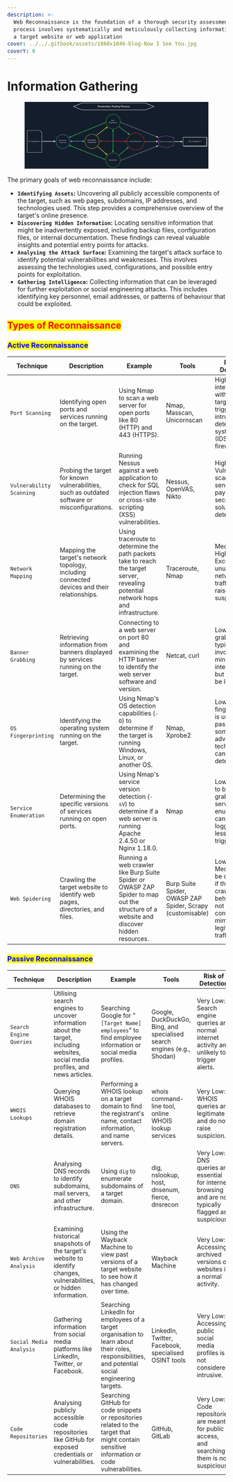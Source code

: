 ```yaml
---
description: >-
  Web Reconnaissance is the foundation of a thorough security assessment. This
  process involves systematically and meticulously collecting information about
  a target website or web application
cover: ../../.gitbook/assets/1860x1046-blog-Now I See You.jpg
coverY: 0
---
```


# Information Gathering

<figure><img src="../../.gitbook/assets/image (89).png" alt=""><figcaption></figcaption></figure>

The primary goals of web reconnaissance include:

* **`Identifying Assets`:** Uncovering all publicly accessible components of the target, such as web pages, subdomains, IP addresses, and technologies used. This step provides a comprehensive overview of the target's online presence.
* **`Discovering Hidden Information`:** Locating sensitive information that might be inadvertently exposed, including backup files, configuration files, or internal documentation. These findings can reveal valuable insights and potential entry points for attacks.
* **`Analysing the Attack Surface`:** Examining the target's attack surface to identify potential vulnerabilities and weaknesses. This involves assessing the technologies used, configurations, and possible entry points for exploitation.
* **`Gathering Intelligence`:** Collecting information that can be leveraged for further exploitation or social engineering attacks. This includes identifying key personnel, email addresses, or patterns of behaviour that could be exploited.

## <mark style="color:red;">Types of Reconnaissance</mark>

### <mark style="color:blue;">Active Reconnaissance</mark> 

<table data-full-width="true"><thead><tr><th width="240">Technique</th><th>Description</th><th>Example</th><th>Tools</th><th>Risk of Detection</th></tr></thead><tbody><tr><td><code>Port Scanning</code></td><td>Identifying open ports and services running on the target.</td><td>Using Nmap to scan a web server for open ports like 80 (HTTP) and 443 (HTTPS).</td><td>Nmap, Masscan, Unicornscan</td><td>High: Direct interaction with the target can trigger intrusion detection systems (IDS) and firewalls.</td></tr><tr><td><code>Vulnerability Scanning</code></td><td>Probing the target for known vulnerabilities, such as outdated software or misconfigurations.</td><td>Running Nessus against a web application to check for SQL injection flaws or cross-site scripting (XSS) vulnerabilities.</td><td>Nessus, OpenVAS, Nikto</td><td>High: Vulnerability scanners send exploit payloads that security solutions can detect.</td></tr><tr><td><code>Network Mapping</code></td><td>Mapping the target's network topology, including connected devices and their relationships.</td><td>Using traceroute to determine the path packets take to reach the target server, revealing potential network hops and infrastructure.</td><td>Traceroute, Nmap</td><td>Medium to High: Excessive or unusual network traffic can raise suspicion.</td></tr><tr><td><code>Banner Grabbing</code></td><td>Retrieving information from banners displayed by services running on the target.</td><td>Connecting to a web server on port 80 and examining the HTTP banner to identify the web server software and version.</td><td>Netcat, curl</td><td>Low: Banner grabbing typically involves minimal interaction but can still be logged.</td></tr><tr><td><code>OS Fingerprinting</code></td><td>Identifying the operating system running on the target.</td><td>Using Nmap's OS detection capabilities (<code>-O</code>) to determine if the target is running Windows, Linux, or another OS.</td><td>Nmap, Xprobe2</td><td>Low: OS fingerprinting is usually passive, but some advanced techniques can be detected.</td></tr><tr><td><code>Service Enumeration</code></td><td>Determining the specific versions of services running on open ports.</td><td>Using Nmap's service version detection (<code>-sV</code>) to determine if a web server is running Apache 2.4.50 or Nginx 1.18.0.</td><td>Nmap</td><td>Low: Similar to banner grabbing, service enumeration can be logged but is less likely to trigger alerts.</td></tr><tr><td><code>Web Spidering</code></td><td>Crawling the target website to identify web pages, directories, and files.</td><td>Running a web crawler like Burp Suite Spider or OWASP ZAP Spider to map out the structure of a website and discover hidden resources.</td><td>Burp Suite Spider, OWASP ZAP Spider, Scrapy (customisable)</td><td>Low to Medium: Can be detected if the crawler's behaviour is not carefully configured to mimic legitimate traffic.</td></tr></tbody></table>

### <mark style="color:blue;">Passive Reconnaissance</mark>

<table data-full-width="true"><thead><tr><th>Technique</th><th>Description</th><th>Example</th><th>Tools</th><th>Risk of Detection</th></tr></thead><tbody><tr><td><code>Search Engine Queries</code></td><td>Utilising search engines to uncover information about the target, including websites, social media profiles, and news articles.</td><td>Searching Google for "<code>[Target Name] employees</code>" to find employee information or social media profiles.</td><td>Google, DuckDuckGo, Bing, and specialised search engines (e.g., Shodan)</td><td>Very Low: Search engine queries are normal internet activity and unlikely to trigger alerts.</td></tr><tr><td><code>WHOIS Lookups</code></td><td>Querying WHOIS databases to retrieve domain registration details.</td><td>Performing a WHOIS lookup on a target domain to find the registrant's name, contact information, and name servers.</td><td>whois command-line tool, online WHOIS lookup services</td><td>Very Low: WHOIS queries are legitimate and do not raise suspicion.</td></tr><tr><td><code>DNS</code></td><td>Analysing DNS records to identify subdomains, mail servers, and other infrastructure.</td><td>Using <code>dig</code> to enumerate subdomains of a target domain.</td><td>dig, nslookup, host, dnsenum, fierce, dnsrecon</td><td>Very Low: DNS queries are essential for internet browsing and are not typically flagged as suspicious.</td></tr><tr><td><code>Web Archive Analysis</code></td><td>Examining historical snapshots of the target's website to identify changes, vulnerabilities, or hidden information.</td><td>Using the Wayback Machine to view past versions of a target website to see how it has changed over time.</td><td>Wayback Machine</td><td>Very Low: Accessing archived versions of websites is a normal activity.</td></tr><tr><td><code>Social Media Analysis</code></td><td>Gathering information from social media platforms like LinkedIn, Twitter, or Facebook.</td><td>Searching LinkedIn for employees of a target organisation to learn about their roles, responsibilities, and potential social engineering targets.</td><td>LinkedIn, Twitter, Facebook, specialised OSINT tools</td><td>Very Low: Accessing public social media profiles is not considered intrusive.</td></tr><tr><td><code>Code Repositories</code></td><td>Analysing publicly accessible code repositories like GitHub for exposed credentials or vulnerabilities.</td><td>Searching GitHub for code snippets or repositories related to the target that might contain sensitive information or code vulnerabilities.</td><td>GitHub, GitLab</td><td>Very Low: Code repositories are meant for public access, and searching them is not suspicious.</td></tr></tbody></table>
